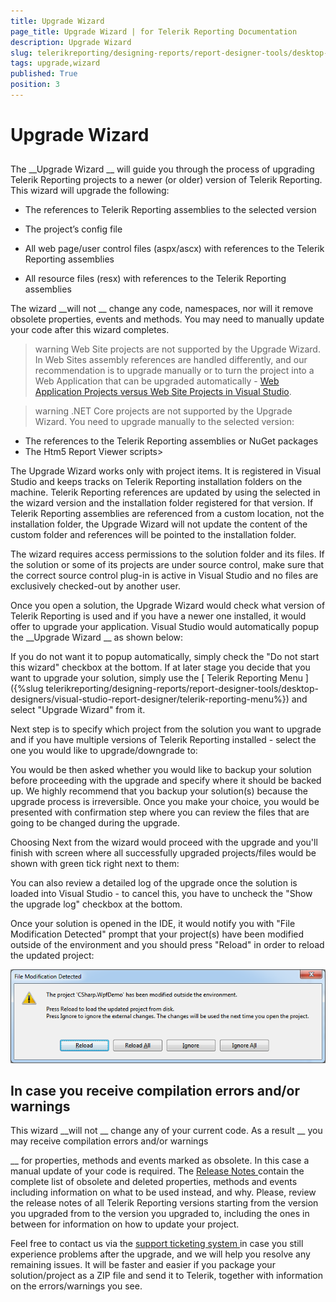 ```yaml
---
title: Upgrade Wizard
page_title: Upgrade Wizard | for Telerik Reporting Documentation
description: Upgrade Wizard
slug: telerikreporting/designing-reports/report-designer-tools/desktop-designers/visual-studio-report-designer/upgrade-wizard
tags: upgrade,wizard
published: True
position: 3
---
```


# Upgrade Wizard



## 

The 
__Upgrade Wizard
__ will guide you through the process of upgrading Telerik Reporting projects to a newer
          (or older) version of Telerik Reporting. This wizard will upgrade the following:
        


* The references to Telerik Reporting assemblies to the selected version


* The project’s config file


* All web page/user control files (aspx/ascx) with references to the Telerik Reporting assemblies


* All resource files (resx) with references to the Telerik Reporting assemblies


The wizard 
__will not
__ change any code, namespaces, nor will it remove obsolete properties, events
          and methods. You may need to manually update your code after this wizard completes.
        


>warning Web Site projects are not supported by the Upgrade Wizard. In Web Sites assembly references are handled differently,            and our recommendation is to upgrade manually or to turn the project into a Web Application that can be upgraded automatically - [Web Application Projects versus Web Site Projects in Visual Studio](https://msdn.microsoft.com/en-us/library/dd547590(v=vs.110).aspx).          


>warning .NET Core projects are not supported by the Upgrade Wizard. You need to upgrade manually to the selected version:          
* The references to the Telerik Reporting assemblies or NuGet packages
* The Htm5 Report Viewer scripts>


The Upgrade Wizard works only with project items. It is registered in Visual Studio and keeps tracks on Telerik Reporting installation folders on the machine.
          Telerik Reporting references are updated by using the selected in the wizard version and the installation folder registered for that version.
          If Telerik Reporting assemblies are referenced from a custom location, not the installation folder,
          the Upgrade Wizard will not update the content of the custom folder and references will be pointed to the installation folder.
        


The wizard requires access permissions to the solution folder and its files. If the solution or some of its projects are
          under source control, make sure that the correct source control plug-in is active in Visual Studio and no files are exclusively
          checked-out by another user.
        


Once you open a solution, the Upgrade Wizard would check what version of Telerik Reporting is used and if you have a newer one
          installed, it would offer to upgrade your application. Visual Studio would automatically popup the 
__Upgrade Wizard
__          as shown below:
        




If you do not want it to popup automatically, simply check the "Do not start this wizard" checkbox at the bottom. If at later
          stage you decide that you want to upgrade your solution, simply use the 
[
            Telerik
            Reporting Menu
          ]({%slug telerikreporting/designing-reports/report-designer-tools/desktop-designers/visual-studio-report-designer/telerik-reporting-menu%})
 and select "Upgrade Wizard" from it.
        


Next step is to specify which project from the solution you want to upgrade and if you have multiple versions of Telerik Reporting
          installed - select the one you would like to upgrade/downgrade to:
        






You would be then asked whether you would like to backup your solution before proceeding with the upgrade and specify where it
          should be backed up. We highly recommend that you backup your solution(s) because the upgrade process is irreversible. Once you
          make your choice, you would be presented with confirmation step where you can review the files that are going to be changed
          during the upgrade.
        






Choosing Next from the wizard would proceed with the upgrade and you'll finish with screen where all
          successfully upgraded projects/files would be shown with green tick right next to them:
        




You can also review a detailed log of the upgrade once the solution is loaded into Visual Studio - to cancel this, you have to
          uncheck the "Show the upgrade log" checkbox at the bottom.
        


Once your solution is opened in the IDE, it would notify you with "File Modification Detected" prompt that your project(s) have
          been modified outside of the environment and you should press "Reload" in order to reload the updated project:
        


  
  ![](images/upgwiz5.png)

## In case you receive compilation errors and/or warnings

This wizard 
__will not
__ change any of your current code. As a result 
__            you may receive compilation
            errors and/or warnings
          
__ for properties, methods and events marked as obsolete. In this case a manual update of your code
          is required. The 
[Release Notes
](http://www.telerik.com/products/reporting/whats-new/release-history.aspx
) contain the complete list of obsolete and deleted properties, methods and events including information
          on what to be used instead, and why. Please, review the release notes of all Telerik Reporting versions starting from the version you
          upgraded from to the version you upgraded to, including the ones in between for information on how to update your project.
        


Feel free to contact us via the 
[support ticketing system
](http://www.telerik.com/account/support-tickets/available-support-list.aspx
) in case you still experience problems after the upgrade, and we
          will help you resolve any remaining issues. It will be faster and easier if you package your solution/project as a ZIP file and
          send it to Telerik, together with information on the errors/warnings you see.
        

